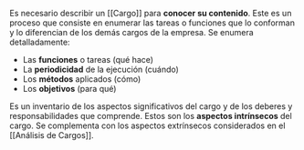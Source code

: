 Es necesario describir un [[Cargo]] para **conocer su contenido**. Este es un proceso que consiste en enumerar las tareas o funciones que lo conforman y lo diferencian de los demás cargos de la empresa. Se enumera detalladamente:

- Las **funciones** o tareas (qué hace)
- La **periodicidad** de la ejecución (cuándo)
- Los **métodos** aplicados (cómo)
- Los **objetivos** (para qué)

Es un inventario de los aspectos significativos del cargo y de los deberes y responsabilidades que comprende. Estos son los **aspectos intrínsecos** del cargo. Se complementa con los aspectos extrínsecos considerados en el [[Análisis de Cargos]].
